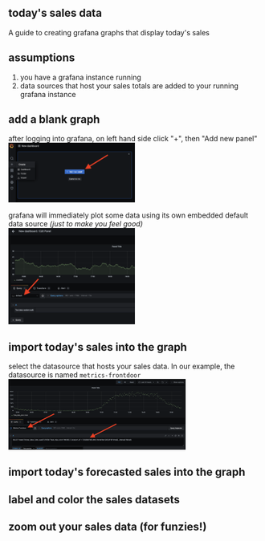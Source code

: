 ## today's sales data

A guide to creating grafana graphs that display today's sales

## assumptions

1)  you have a grafana instance running
2)  data sources that host your sales totals are added to your running grafana instance 

## add a blank graph

after logging into grafana, on left hand side click "+", then "Add new panel" 
<img src="/images/add-blank-graph.png" width=50% height=50%>

grafana will immediately plot some data using its own embedded default data source _(just to make you feel good)_
<img src="/images/default-datasource.png" width=50% height=50%>

## import today's sales into the graph

select the datasource that hosts your sales data. In our example, the datasource is named `metrics-frontdoor`
<img src="/images/widgets.png" width=70% height=70%>


## import today's forecasted sales into the graph

## label and color the sales datasets

## zoom out your sales data (for funzies!) 

